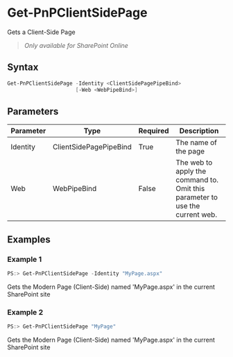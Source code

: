 # Get-PnPClientSidePage
Gets a Client-Side Page
>*Only available for SharePoint Online*
## Syntax
```powershell
Get-PnPClientSidePage -Identity <ClientSidePagePipeBind>
                      [-Web <WebPipeBind>]
```


## Parameters
Parameter|Type|Required|Description
---------|----|--------|-----------
|Identity|ClientSidePagePipeBind|True|The name of the page|
|Web|WebPipeBind|False|The web to apply the command to. Omit this parameter to use the current web.|
## Examples

### Example 1
```powershell
PS:> Get-PnPClientSidePage -Identity "MyPage.aspx"
```
Gets the Modern Page (Client-Side) named 'MyPage.aspx' in the current SharePoint site

### Example 2
```powershell
PS:> Get-PnPClientSidePage "MyPage"
```
Gets the Modern Page (Client-Side) named 'MyPage.aspx' in the current SharePoint site
